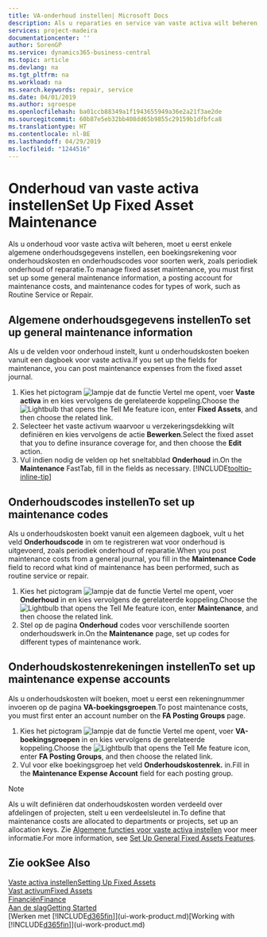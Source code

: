```yaml
---
title: VA-onderhoud instellen| Microsoft Docs
description: Als u reparaties en service van vaste activa wilt beheren, geeft u algemene onderhoudsinformatie, codes voor het soort werk en een boekingsrekening voor kosten op.
services: project-madeira
documentationcenter: ''
author: SorenGP
ms.service: dynamics365-business-central
ms.topic: article
ms.devlang: na
ms.tgt_pltfrm: na
ms.workload: na
ms.search.keywords: repair, service
ms.date: 04/01/2019
ms.author: sgroespe
ms.openlocfilehash: ba01ccb88349a1f1943655949a36e2a21f3ae2de
ms.sourcegitcommit: 60b87e5eb32bb408dd65b9855c29159b1dfbfca8
ms.translationtype: HT
ms.contentlocale: nl-BE
ms.lasthandoff: 04/29/2019
ms.locfileid: "1244516"
---
```

# <a name="set-up-fixed-asset-maintenance"></a><span data-ttu-id="65385-103">Onderhoud van vaste activa instellen</span><span class="sxs-lookup"><span data-stu-id="65385-103">Set Up Fixed Asset Maintenance</span></span>
<span data-ttu-id="65385-104">Als u onderhoud voor vaste activa wilt beheren, moet u eerst enkele algemene onderhoudsgegevens instellen, een boekingsrekening voor onderhoudskosten en onderhoudscodes voor soorten werk, zoals periodiek onderhoud of reparatie.</span><span class="sxs-lookup"><span data-stu-id="65385-104">To manage fixed asset maintenance, you must first set up some general maintenance information, a posting account for maintenance costs, and maintenance codes for types of work, such as Routine Service or Repair.</span></span>

## <a name="to-set-up-general-maintenance-information"></a><span data-ttu-id="65385-105">Algemene onderhoudsgegevens instellen</span><span class="sxs-lookup"><span data-stu-id="65385-105">To set up general maintenance information</span></span>
<span data-ttu-id="65385-106">Als u de velden voor onderhoud instelt, kunt u onderhoudskosten boeken vanuit een dagboek voor vaste activa.</span><span class="sxs-lookup"><span data-stu-id="65385-106">If you set up the fields for maintenance, you can post maintenance expenses from the fixed asset journal.</span></span>

1. <span data-ttu-id="65385-107">Kies het pictogram ![lampje dat de functie Vertel me opent](media/ui-search/search_small.png "Vertel me wat u wilt doen"), voer **Vaste activa** in en kies vervolgens de gerelateerde koppeling.</span><span class="sxs-lookup"><span data-stu-id="65385-107">Choose the ![Lightbulb that opens the Tell Me feature](media/ui-search/search_small.png "Tell me what you want to do") icon, enter **Fixed Assets**, and then choose the related link.</span></span>
2. <span data-ttu-id="65385-108">Selecteer het vaste activum waarvoor u verzekeringsdekking wilt definiëren en kies vervolgens de actie **Bewerken**.</span><span class="sxs-lookup"><span data-stu-id="65385-108">Select the fixed asset that you to define insurance coverage for, and then choose the **Edit** action.</span></span>
3. <span data-ttu-id="65385-109">Vul indien nodig de velden op het sneltabblad **Onderhoud** in.</span><span class="sxs-lookup"><span data-stu-id="65385-109">On the **Maintenance** FastTab, fill in the fields as necessary.</span></span> [!INCLUDE[tooltip-inline-tip](includes/tooltip-inline-tip_md.md)]

## <a name="to-set-up-maintenance-codes"></a><span data-ttu-id="65385-110">Onderhoudscodes instellen</span><span class="sxs-lookup"><span data-stu-id="65385-110">To set up maintenance codes</span></span>
<span data-ttu-id="65385-111">Als u onderhoudskosten boekt vanuit een algemeen dagboek, vult u het veld **Onderhoudscode** in om te registreren wat voor onderhoud is uitgevoerd, zoals periodiek onderhoud of reparatie.</span><span class="sxs-lookup"><span data-stu-id="65385-111">When you post maintenance costs from a general journal, you fill in the **Maintenance Code** field to record what kind of maintenance has been performed, such as routine service or repair.</span></span>

1. <span data-ttu-id="65385-112">Kies het pictogram ![lampje dat de functie Vertel me opent](media/ui-search/search_small.png "Vertel me wat u wilt doen"), voer **Onderhoud** in en kies vervolgens de gerelateerde koppeling.</span><span class="sxs-lookup"><span data-stu-id="65385-112">Choose the ![Lightbulb that opens the Tell Me feature](media/ui-search/search_small.png "Tell me what you want to do") icon, enter **Maintenance**, and then choose the related link.</span></span>
2. <span data-ttu-id="65385-113">Stel op de pagina **Onderhoud** codes voor verschillende soorten onderhoudswerk in.</span><span class="sxs-lookup"><span data-stu-id="65385-113">On the **Maintenance** page, set up codes for different types of maintenance work.</span></span>

## <a name="to-set-up-maintenance-expense-accounts"></a><span data-ttu-id="65385-114">Onderhoudskostenrekeningen instellen</span><span class="sxs-lookup"><span data-stu-id="65385-114">To set up maintenance expense accounts</span></span>
<span data-ttu-id="65385-115">Als u onderhoudskosten wilt boeken, moet u eerst een rekeningnummer invoeren op de pagina **VA-boekingsgroepen**.</span><span class="sxs-lookup"><span data-stu-id="65385-115">To post maintenance costs, you must first enter an account number on the **FA Posting Groups** page.</span></span>

1. <span data-ttu-id="65385-116">Kies het pictogram ![lampje dat de functie Vertel me opent](media/ui-search/search_small.png "Vertel me wat u wilt doen"), voer **VA-boekingsgroepen** in en kies vervolgens de gerelateerde koppeling.</span><span class="sxs-lookup"><span data-stu-id="65385-116">Choose the ![Lightbulb that opens the Tell Me feature](media/ui-search/search_small.png "Tell me what you want to do") icon, enter **FA Posting Groups**, and then choose the related link.</span></span>
2. <span data-ttu-id="65385-117">Vul voor elke boekingsgroep het veld **Onderhoudskostenrek.** in.</span><span class="sxs-lookup"><span data-stu-id="65385-117">Fill in the **Maintenance Expense Account** field for each posting group.</span></span>

> [!NOTE]  
>   <span data-ttu-id="65385-118">Als u wilt definiëren dat onderhoudskosten worden verdeeld over afdelingen of projecten, stelt u een verdeelsleutel in.</span><span class="sxs-lookup"><span data-stu-id="65385-118">To define that maintenance costs are allocated to departments or projects, set up an allocation keys.</span></span> <span data-ttu-id="65385-119">Zie [Algemene functies voor vaste activa instellen](fa-how-setup-general.md) voor meer informatie.</span><span class="sxs-lookup"><span data-stu-id="65385-119">For more information, see [Set Up General Fixed Assets Features](fa-how-setup-general.md).</span></span>

## <a name="see-also"></a><span data-ttu-id="65385-120">Zie ook</span><span class="sxs-lookup"><span data-stu-id="65385-120">See Also</span></span>
[<span data-ttu-id="65385-121">Vaste activa instellen</span><span class="sxs-lookup"><span data-stu-id="65385-121">Setting Up Fixed Assets</span></span>](fa-setup.md)  
[<span data-ttu-id="65385-122">Vast activum</span><span class="sxs-lookup"><span data-stu-id="65385-122">Fixed Assets</span></span>](fa-manage.md)  
[<span data-ttu-id="65385-123">Financiën</span><span class="sxs-lookup"><span data-stu-id="65385-123">Finance</span></span>](finance.md)  
[<span data-ttu-id="65385-124">Aan de slag</span><span class="sxs-lookup"><span data-stu-id="65385-124">Getting Started</span></span>](product-get-started.md)  
<span data-ttu-id="65385-125">[Werken met [!INCLUDE[d365fin](includes/d365fin_md.md)]](ui-work-product.md)</span><span class="sxs-lookup"><span data-stu-id="65385-125">[Working with [!INCLUDE[d365fin](includes/d365fin_md.md)]](ui-work-product.md)</span></span>
